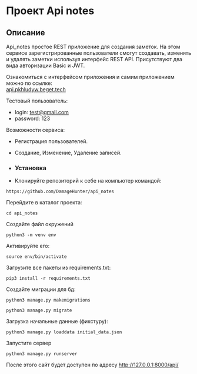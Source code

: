 # Проект Api notes

## Описание

Api_notes простое REST приложение для создания заметок. На этом сервисе зарегистрированные пользователи смогут 
создавать, изменять и удалять заметки используя интерфейс REST API. Присутствуют два вида авторизации Basic и JWT.

Ознакомиться с интерфейсом приложения и самим приложением можно по ссылке: <br/>
[api.pkhludyw.beget.tech](http://api.pkhludyw.beget.tech)



Тестовый пользователь:

- login: test@gmail.com
- password: 123

Возможности сервиса:

- Регистрация пользователей.
- Создание, Изменение, Удаление записей.

- ### Установка

- Клонируйте репозиторий к себе на компьютер командой:

```
https://github.com/DamageHunter/api_notes
```

Перейдите в каталог проекта:

```
cd api_notes
```

Создайте файл окружений

```
python3 -m venv env
```

Активируйте его:

```
source env/bin/activate
```

Загрузите все пакеты из requirements.txt:

```
pip3 install -r requirements.txt
```
Создайте миграции для бд:

```
python3 manage.py makemigrations

python3 manage.py migrate
```

Загрузка начальные данные (фикстуру):

```
python3 manage.py loaddata initial_data.json
```

Запустите сервер
```
python3 manage.py runserver
```

После этого сайт будет доступен по адресу http://127.0.0.1:8000/api/




